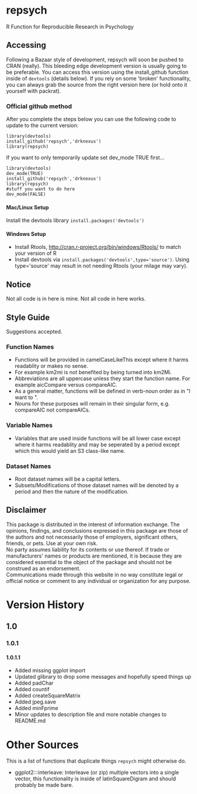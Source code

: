 repsych
=======

R Function for Reproducible Research in Psychology

## Accessing
Following a Bazaar style of development, repsych will soon be pushed to CRAN (really).  This bleeding edge development version is usually going to be preferable.  You can access this version using the install_github function inside of `devtools` (details below).  If you rely on some 'broken' functionality, you can always grab the source from the right version here (or hold onto it yourself with packrat).

### Official github method
After you complete the steps below you can use the following code to update to the current version:
```
library(devtools)
install_github('repsych','drknexus')
library(repsych)
```
If you want to only temporarily update set dev_mode TRUE first...
```
library(devtools)
dev_mode(TRUE)
install_github('repsych','drknexus')
library(repsych)
#stuff you want to do here
dev_mode(FALSE)
```

#### Mac/Linux Setup
Install the devtools library ```install.packages('devtools')```
#### Windows Setup
* Install Rtools, http://cran.r-project.org/bin/windows/Rtools/ to match your version of R
* Install devtools via ```install.packages('devtools',type='source')```.  Using type='source' may result in not needing Rtools (your milage may vary).


## Notice
Not all code is in here is mine.  Not all code in here works.

## Style Guide
Suggestions accepted.
### Function Names
* Functions will be provided in camelCaseLikeThis except where it harms readablity or makes no sense.
* For example km2mi is not benefited by being turned into km2Mi.
* Abbreviations are all uppercase unless they start the function name.  For example aicCompare versus compareAIC.
* As a general matter, functions will be defined in verb-noun order as in "I want to <verb> <noun>".
* Nouns for these purposes will remain in their singular form, e.g. compareAIC not compareAICs.

### Variable Names
* Variables that are used inside functions will be all lower case except where it harms readablity and may be seperated by a period except which this would yield an S3 class-like name.

### Dataset Names
* Root dataset names will be a capital letters.
* Subsets/Modifications of those dataset names will be denoted by a period and then the nature of the modification.

## Disclaimer 
This package is distributed in the interest of information exchange.
The opinions, findings, and conclusions expressed in this package are those of the authors and not necessarily 
those of employers, significant others, friends, or pets.  Use at your own risk.  
No party assumes liability for its contents or use thereof. 
If trade or manufacturers' names or products are mentioned, 
   it is because they are considered essential to the object of the package and 
   should not be construed as an endorsement.  
Communications made through this website in no way constitute legal or official
notice or comment to any individual or organization for any purpose.

# Version History
## 1.0
### 1.0.1
#### 1.0.1.1
* Added missing ggplot import
* Updated glibrary to drop some messages and hopefully speed things up
* Added padChar
* Added countif
* Added createSquareMatrix
* Added jpeg.save
* Added minFprime
* Minor updates to description file and more notable changes to README.md

# Other Sources
This is a list of functions that duplicate things `repsych` might otherwise do.
* ggplot2:::interleave: Interleave (or zip) multiple vectors into a single vector, this functionality is inside of latinSquareDigram and should probably be made bare.
